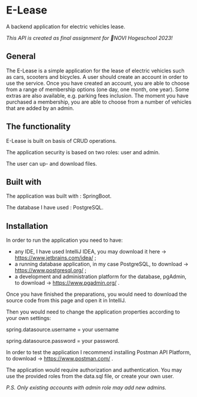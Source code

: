 # E-Lease

A backend application for electric vehicles lease.

_This API is created as final assignment for 💫NOVI Hogeschool 2023!_

## General
The E-Lease is a simple application for the lease of electric vehicles such as cars, scooters and bicycles.
A user should create an account in order to use the service.
Once you have created an account, you are able to choose from a range of membership options (one day, one month, one year). Some extras are also available, e.g. parking fees inclusion. 
The moment you have purchased a membership, you are able to choose from a number of vehicles that are added by an admin. 


## The functionality
E-Lease is built on basis of CRUD operations.

The application security is based on two roles: user and admin.

The user can up- and download files.

## Built with
The application was built with :
SpringBoot.

The database I have used :
PostgreSQL.


## Installation

In order to run the application you need to have:
- any IDE, I have used IntelliJ IDEA, you may download it here -> https://www.jetbrains.com/idea/ ;
- a running database application, in my case PostgreSQL, to download -> https://www.postgresql.org/ ; 
- a development and administration platform for the database, pgAdmin, to download -> https://www.pgadmin.org/ .

Once you have finished the preparations, you would need to download the source code from this page and open it in IntelliJ.

Then you would need to change the application properties according to your own settings: 

spring.datasource.username = your username

spring.datasource.password = your password.

In order to test the application I recommend installing Postman API Platform, to download -> https://www.postman.com/ .

The application would require authorization and authentication. You may use the provided roles from the data.sql file, or create your own user.

_P.S. Only existing accounts with admin role may add new admins._